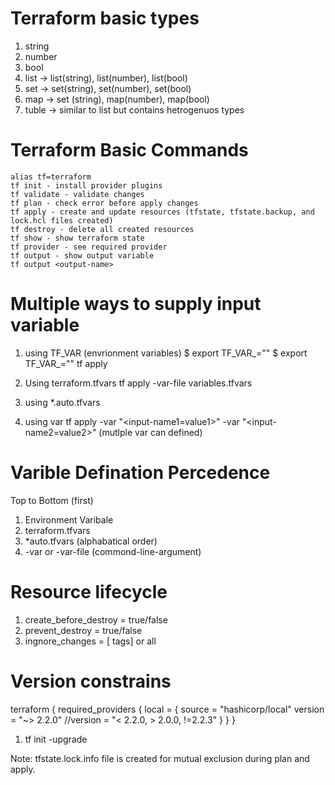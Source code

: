 # Terraform basic types
1. string
2. number
3. bool
4. list -> list(string), list(number), list(bool)
5. set -> set(string), set(number), set(bool)
6. map -> set (string), map(number), map(bool)
7. tuble -> similar to list but contains hetrogenuos types

# Terraform Basic Commands
    alias tf=terraform
    tf init - install provider plugins
    tf validate - validate changes
    tf plan - check error before apply changes 
    tf apply - create and update resources (tfstate, tfstate.backup, and lock.hcl files created)
    tf destroy - delete all created resources
    tf show - show terraform state
    tf provider - see required provider
    tf output - show output variable 
    tf output <output-name>

# Multiple ways to supply input variable
1. using TF_VAR (envrionment variables)
    $ export TF_VAR_<input-name1>="<value1>"
    $ export TF_VAR_<input-name2>="<value2>"
    tf apply

2. Using terraform.tfvars
    tf apply -var-file variables.tfvars

3. using *.auto.tfvars 

4. using var
    tf apply -var "<input-name1=value1>" -var "<input-name2=value2>"  (mutlple var can defined)


# Varible Defination Percedence 

Top to Bottom (first)
1. Environment Varibale
2. terraform.tfvars
3. *auto.tfvars (alphabatical order)
4. -var or -var-file (commond-line-argument)

# Resource lifecycle

1. create_before_destroy = true/false
2. prevent_destroy = true/false
3. ingnore_changes = [ tags] or all

# Version constrains

terraform {
  required_providers {
    local = {
      source = "hashicorp/local"
       version = "~> 2.2.0"
      //version = "< 2.2.0, > 2.0.0, !=2.2.3"
    }
  }
}

1. tf init -upgrade

Note: tfstate.lock.info file is created for mutual exclusion during plan and apply.
